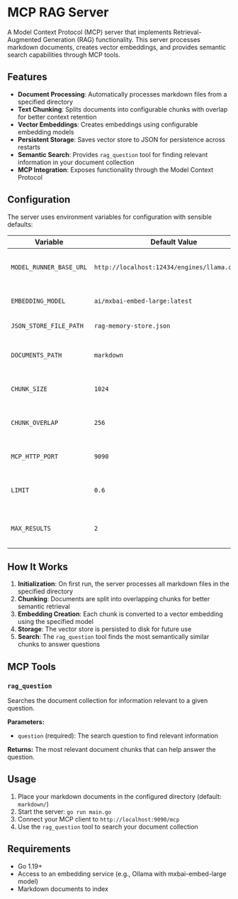 # MCP RAG Server

A Model Context Protocol (MCP) server that implements Retrieval-Augmented Generation (RAG) functionality. This server processes markdown documents, creates vector embeddings, and provides semantic search capabilities through MCP tools.

## Features

- **Document Processing**: Automatically processes markdown files from a specified directory
- **Text Chunking**: Splits documents into configurable chunks with overlap for better context retention
- **Vector Embeddings**: Creates embeddings using configurable embedding models
- **Persistent Storage**: Saves vector store to JSON for persistence across restarts
- **Semantic Search**: Provides `rag_question` tool for finding relevant information in your document collection
- **MCP Integration**: Exposes functionality through the Model Context Protocol

## Configuration

The server uses environment variables for configuration with sensible defaults:

| Variable | Default Value | Description |
|----------|---------------|-------------|
| `MODEL_RUNNER_BASE_URL` | `http://localhost:12434/engines/llama.cpp/v1/` | Base URL for the LLM/embedding service |
| `EMBEDDING_MODEL` | `ai/mxbai-embed-large:latest` | Model name for generating embeddings |
| `JSON_STORE_FILE_PATH` | `rag-memory-store.json` | Path to persist the vector store |
| `DOCUMENTS_PATH` | `markdown` | Directory containing markdown files to process |
| `CHUNK_SIZE` | `1024` | Size of text chunks in characters |
| `CHUNK_OVERLAP` | `256` | Overlap between chunks in characters |
| `MCP_HTTP_PORT` | `9090` | Port for the MCP HTTP server |
| `LIMIT` | `0.6` | Minimum similarity threshold for search results |
| `MAX_RESULTS` | `2` | Maximum number of search results to return |

## How It Works

1. **Initialization**: On first run, the server processes all markdown files in the specified directory
2. **Chunking**: Documents are split into overlapping chunks for better semantic retrieval
3. **Embedding Creation**: Each chunk is converted to a vector embedding using the specified model
4. **Storage**: The vector store is persisted to disk for future use
5. **Search**: The `rag_question` tool finds the most semantically similar chunks to answer questions

## MCP Tools

### `rag_question`
Searches the document collection for information relevant to a given question.

**Parameters:**
- `question` (required): The search question to find relevant information

**Returns:** The most relevant document chunks that can help answer the question.

## Usage

1. Place your markdown documents in the configured directory (default: `markdown/`)
2. Start the server: `go run main.go`
3. Connect your MCP client to `http://localhost:9090/mcp`
4. Use the `rag_question` tool to search your document collection

## Requirements

- Go 1.19+
- Access to an embedding service (e.g., Ollama with mxbai-embed-large model)
- Markdown documents to index